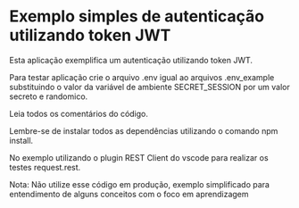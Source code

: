 # Exemplo simples de autenticação utilizando token JWT

Esta aplicação exemplifica um autenticação utilizando token JWT.

Para testar aplicação crie o arquivo .env igual ao arquivos .env_example substituindo o valor da variável de ambiente SECRET_SESSION por um valor secreto e randomico.

Leia todos os comentários do código.

Lembre-se de instalar todos as dependências utilizando o comando npm install.

No exemplo utilizando o plugin REST Client do vscode para realizar os testes request.rest.

Nota: Não utilize esse código em produção, exemplo simplificado para entendimento de alguns conceitos com o foco em aprendizagem